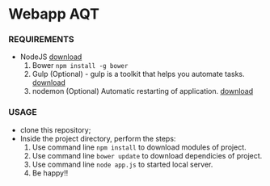 # Webapp AQT

### REQUIREMENTS
* NodeJS [download](https://nodejs.org/en/)
    1. Bower `npm install -g bower`
    2. Gulp (Optional) - gulp is a toolkit that helps you automate tasks. [download](http://gulpjs.com/)
    3. nodemon (Optional) Automatic restarting of application. [download](https://nodemon.io/)


### USAGE
 * clone this repository;
 * Inside the project directory, perform the steps:
    1. Use command line `npm install` to download modules of project.
    2. Use command line `bower update` to download dependicies of project.
    3. Use command line `node app.js` to started local server.
    4. Be happy!!
